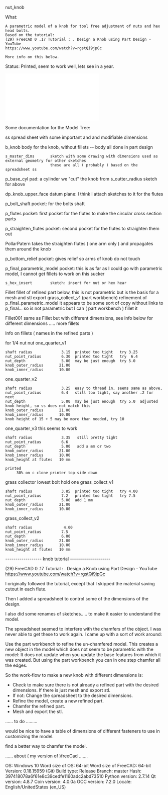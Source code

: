 nut_knob

What:

	A parametric model of a knob for tool free adjustment of nuts and hex head bolts.
	Based on the tutorial: 
	(29) FreeCAD 0 .17 Tutorial : . Design a Knob using Part Design - YouTube
	https://www.youtube.com/watch?v=rgstQi9jpGc
	
	More info on this below.

Status:
	Printed, seem to work well, lets see in a year.
	
![](./Fillet004%20(Meshed).stl)

Some documentation for the Model Tree:


ss				spread sheet with some important and and modifiable dimensions

b_knob 			body for the knob, without fillets -- body all done in part design

	s_master_dims		sketch with some drawing with dimensions used as external geometry for other sketches
						these are all ( probably ) based on the spreadsheet ss


p_base_cyl				pad: a cylinder we "cut" the knob from
   s_outter_radius      sketch for above 
   
dp_knob_upper_face		datum plane: I think i attach sketches to it for the flutes


p_bolt_shaft			pocket: for the bolts shaft

p_flutes				pocket: first pocket for the flutes to make the circular cross section parts


p_straighten_flutes		pocket: second pocket for the flutes to straighten them out


PollarPatern			takes the straighten flutes ( one arm only ) and propagates them around the knob

p_bottom_relief			pocket: gives relief so arms of knob do not touch 


p_final_parametric_model   pocket: this is as far as I could go with parametric model, I cannot get fillets to work on this sucker 

	s_hex_insert		sketch: insert for nut or hex hear


Fillet  				fillet of refined part below, this is not parametric but is the basis for a mesh and stl export
	grass_collect_v1    (part workbench) refinement of p_final_parametric_model it appears to be some sort of copy without links to p_final... so is not parametric
						but I can ( part workbench ) fillet it
						
Fillet001				same as Fillet but with different dimensions, see info below for different dimensions
..... more fillets	


Info on fillets ( names in the refined parts ) 

for 1/4 nut nut
one_quarter_v1


	shaft radius             3.15  printed too tight   try 3.25
	nut_point_radius         6.30  printed too tight   try  6.4
	nut_depth                5.00  may be just enough  try 5.0
	knob_outer_radius		21.00
	knob_inner_radius		10.00
	
one_quarter_v2

	shaft radius             3.25  easy to thread in, seems same as above,   
	nut_point_radius         6.4   still too tight, say another .2 for next
	nut_depth                5.00  may be just enough  try 5.0  adjusted knob height, so ss does not match this
	knob_outer_radius		21.00
	knob_inner_radius		10.00	
	knob height of 15 + 5 may be more than needed, try 10
	
one_quarter_v3   this seems to work 

	shaft radius             3.35   still pretty tight 
	nut_point_radius         6.6    
	nut_depth                5.00   add a mm or two
	knob_outer_radius		21.00
	knob_inner_radius		10.00	
	knob_height at flutes   10 mm  
	
	printed
	     30% on c clone printer top side down 
	
	
 
grass collector lowest bolt hold one
grass_collect_v1

	shaft radius             3.85  printed too tight   try 4.00
	nut_point_radius         7.2   printed too tight   try 7.5
	nut_depth                5.00  add 1 mm 
	knob_outer_radius		21.00
	knob_inner_radius		10.00

grass_collect_v2

	shaft radius              4.00
	nut_point_radius         7.5
	nut_depth                6.00   
	knob_outer_radius		21.00
	knob_inner_radius		10.00
    knob_height at flutes   10 mm  
	
	
	
------------------ knob tutorial  --------------------


(29) FreeCAD 0 .17 Tutorial : . Design a Knob using Part Design - YouTube
https://www.youtube.com/watch?v=rgstQi9jpGc


I originally followed the tutorial, except that I skipped the material saving
cutout in each flute.

Then I added a spreadsheet to control some of the dimensions of the
design.

I also did some renames of sketches..... to make it easier to understand the model.

The spreadsheet seemed to interfere with the chamfers of the object.
I was never able to get these to work again.  I came up with a sort of work around:

Use the part workbench to refine the un-chamfered model.  This creates a new object
in the model which does not seem to be parametric with the model:  It does not update
when you update the base features from which it was created.  But using the part workbench
you can in one step chamfer all the edges.  


So the work-flow to make a new knob with different dimensions is:

*  Check to make sure there is not already a refined part with the desired dimensions.
   If there is just mesh and export stl.
*  If not: Change the spreadsheet to the desired dimensions.
*  Refine the model, create a new refined part.
*  Chamfer the refined part.
*  Mesh and export the stl.


...... to do .........

would be nice to have a table of dimensions of different fasteners 
to use in customizing the model.

find a better way to chamfer the model.

...... about ( my version of )freeCad .......
 
OS: Windows 10
Word size of OS: 64-bit
Word size of FreeCAD: 64-bit
Version: 0.18.15959 (Git)
Build type: Release
Branch: master
Hash: 397418078a6f61e8c39cedfe1160adc2abd73510
Python version: 2.7.14
Qt version: 4.8.7
Coin version: 4.0.0a
OCC version: 7.2.0
Locale: English/UnitedStates (en_US)


